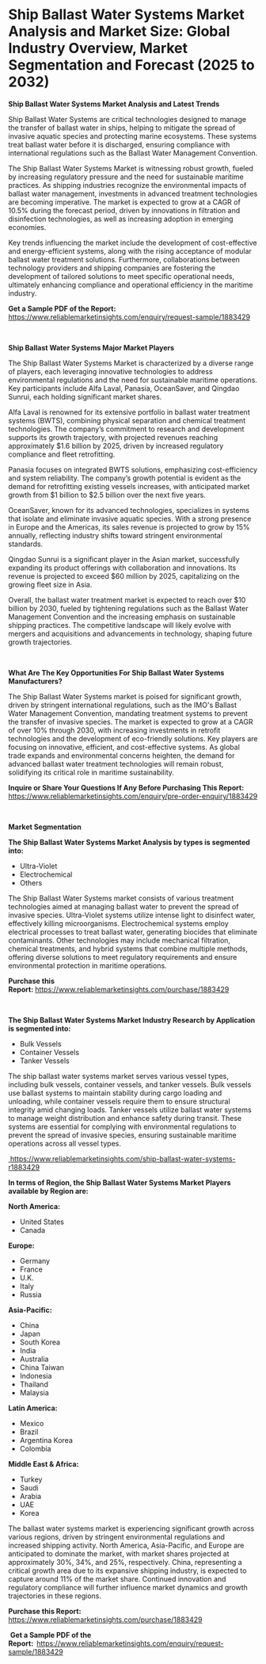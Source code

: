 <p><h1>Ship Ballast Water Systems Market Analysis and Market Size: Global Industry Overview, Market Segmentation and Forecast (2025 to 2032)</h1></p><p><strong>Ship Ballast Water Systems Market Analysis and Latest Trends</strong></p>
<p><p>Ship Ballast Water Systems are critical technologies designed to manage the transfer of ballast water in ships, helping to mitigate the spread of invasive aquatic species and protecting marine ecosystems. These systems treat ballast water before it is discharged, ensuring compliance with international regulations such as the Ballast Water Management Convention.</p><p>The Ship Ballast Water Systems Market is witnessing robust growth, fueled by increasing regulatory pressure and the need for sustainable maritime practices. As shipping industries recognize the environmental impacts of ballast water management, investments in advanced treatment technologies are becoming imperative. The market is expected to grow at a CAGR of 10.5% during the forecast period, driven by innovations in filtration and disinfection technologies, as well as increasing adoption in emerging economies.</p><p>Key trends influencing the market include the development of cost-effective and energy-efficient systems, along with the rising acceptance of modular ballast water treatment solutions. Furthermore, collaborations between technology providers and shipping companies are fostering the development of tailored solutions to meet specific operational needs, ultimately enhancing compliance and operational efficiency in the maritime industry.</p></p>
<p><strong>Get a Sample PDF of the Report:&nbsp;</strong> <a href="https://www.reliablemarketinsights.com/enquiry/request-sample/1883429?utm_campaign=3209&utm_medium=2&utm_source=Github&utm_content=ia&utm_term=12042025&utm_id=ship-ballast-water-systems">https://www.reliablemarketinsights.com/enquiry/request-sample/1883429</a></p>
<p>&nbsp;</p>
<p><strong>Ship Ballast Water Systems Major Market Players</strong></p>
<p><p>The Ship Ballast Water Systems Market is characterized by a diverse range of players, each leveraging innovative technologies to address environmental regulations and the need for sustainable maritime operations. Key participants include Alfa Laval, Panasia, OceanSaver, and Qingdao Sunrui, each holding significant market shares.</p><p>Alfa Laval is renowned for its extensive portfolio in ballast water treatment systems (BWTS), combining physical separation and chemical treatment technologies. The company’s commitment to research and development supports its growth trajectory, with projected revenues reaching approximately $1.6 billion by 2025, driven by increased regulatory compliance and fleet retrofitting.</p><p>Panasia focuses on integrated BWTS solutions, emphasizing cost-efficiency and system reliability. The company’s growth potential is evident as the demand for retrofitting existing vessels increases, with anticipated market growth from $1 billion to $2.5 billion over the next five years.</p><p>OceanSaver, known for its advanced technologies, specializes in systems that isolate and eliminate invasive aquatic species. With a strong presence in Europe and the Americas, its sales revenue is projected to grow by 15% annually, reflecting industry shifts toward stringent environmental standards.</p><p>Qingdao Sunrui is a significant player in the Asian market, successfully expanding its product offerings with collaboration and innovations. Its revenue is projected to exceed $60 million by 2025, capitalizing on the growing fleet size in Asia.</p><p>Overall, the ballast water treatment market is expected to reach over $10 billion by 2030, fueled by tightening regulations such as the Ballast Water Management Convention and the increasing emphasis on sustainable shipping practices. The competitive landscape will likely evolve with mergers and acquisitions and advancements in technology, shaping future growth trajectories.</p></p>
<p>&nbsp;</p>
<p><strong>What Are The Key Opportunities For Ship Ballast Water Systems Manufacturers?</strong></p>
<p><p>The Ship Ballast Water Systems market is poised for significant growth, driven by stringent international regulations, such as the IMO's Ballast Water Management Convention, mandating treatment systems to prevent the transfer of invasive species. The market is expected to grow at a CAGR of over 10% through 2030, with increasing investments in retrofit technologies and the development of eco-friendly solutions. Key players are focusing on innovative, efficient, and cost-effective systems. As global trade expands and environmental concerns heighten, the demand for advanced ballast water treatment technologies will remain robust, solidifying its critical role in maritime sustainability.</p></p>
<p><strong>Inquire or Share Your Questions If Any Before Purchasing This Report:</strong> <a href="https://www.reliablemarketinsights.com/enquiry/pre-order-enquiry/1883429?utm_campaign=3209&utm_medium=2&utm_source=Github&utm_content=ia&utm_term=12042025&utm_id=ship-ballast-water-systems">https://www.reliablemarketinsights.com/enquiry/pre-order-enquiry/1883429</a></p>
<p>&nbsp;</p>
<p><strong>Market Segmentation</strong></p>
<p><strong>The Ship Ballast Water Systems Market Analysis by types is segmented into:</strong></p>
<p><ul><li>Ultra-Violet</li><li>Electrochemical</li><li>Others</li></ul></p>
<p><p>The Ship Ballast Water Systems market consists of various treatment technologies aimed at managing ballast water to prevent the spread of invasive species. Ultra-Violet systems utilize intense light to disinfect water, effectively killing microorganisms. Electrochemical systems employ electrical processes to treat ballast water, generating biocides that eliminate contaminants. Other technologies may include mechanical filtration, chemical treatments, and hybrid systems that combine multiple methods, offering diverse solutions to meet regulatory requirements and ensure environmental protection in maritime operations.</p></p>
<p><strong>Purchase this Report:&nbsp;</strong><a href="https://www.reliablemarketinsights.com/purchase/1883429?utm_campaign=3209&utm_medium=2&utm_source=Github&utm_content=ia&utm_term=12042025&utm_id=ship-ballast-water-systems">https://www.reliablemarketinsights.com/purchase/1883429</a></p>
<p>&nbsp;</p>
<p><strong>The Ship Ballast Water Systems Market Industry Research by Application is segmented into:</strong></p>
<p><ul><li>Bulk Vessels</li><li>Container Vessels</li><li>Tanker Vessels</li></ul></p>
<p><p>The ship ballast water systems market serves various vessel types, including bulk vessels, container vessels, and tanker vessels. Bulk vessels use ballast systems to maintain stability during cargo loading and unloading, while container vessels require them to ensure structural integrity amid changing loads. Tanker vessels utilize ballast water systems to manage weight distribution and enhance safety during transit. These systems are essential for complying with environmental regulations to prevent the spread of invasive species, ensuring sustainable maritime operations across all vessel types.</p></p>
<p><a href="https://www.reliablemarketinsights.com/ship-ballast-water-systems-r1883429?utm_campaign=3209&utm_medium=2&utm_source=Github&utm_content=ia&utm_term=12042025&utm_id=ship-ballast-water-systems">&nbsp;https://www.reliablemarketinsights.com/ship-ballast-water-systems-r1883429</a></p>
<p><strong>In terms of Region, the Ship Ballast Water Systems Market Players available by Region are:</strong></p>
<p>
    <p> <strong> North America: </strong>
        <ul>
            <li>United States</li>
            <li>Canada</li>
        </ul>
        </p> 
    <p> <strong> Europe: </strong>
        <ul>
            <li>Germany</li>
            <li>France</li>
            <li>U.K.</li>
            <li>Italy</li>
            <li>Russia</li>
        </ul>
        </p> 
    <p> <strong> Asia-Pacific: </strong>
        <ul>
            <li>China</li>
            <li>Japan</li>
            <li>South Korea</li>
            <li>India</li>
            <li>Australia</li>
            <li>China Taiwan</li>
            <li>Indonesia</li>
            <li>Thailand</li>
            <li>Malaysia</li>
        </ul>
        </p> 
    <p> <strong> Latin America: </strong>
        <ul>
            <li>Mexico</li>
            <li>Brazil</li>
            <li>Argentina Korea</li>
            <li>Colombia</li>
        </ul>
        </p> 
    <p> <strong> Middle East & Africa: </strong>
        <ul>
            <li>Turkey</li>
            <li>Saudi</li>
            <li>Arabia</li>
            <li>UAE</li>
            <li>Korea</li>
        </ul>
    </p>
    </p>
<p><p>The ballast water systems market is experiencing significant growth across various regions, driven by stringent environmental regulations and increased shipping activity. North America, Asia-Pacific, and Europe are anticipated to dominate the market, with market shares projected at approximately 30%, 34%, and 25%, respectively. China, representing a critical growth area due to its expansive shipping industry, is expected to capture around 11% of the market share. Continued innovation and regulatory compliance will further influence market dynamics and growth trajectories in these regions.</p></p>
<p><strong>Purchase this Report: </strong><a href="https://www.reliablemarketinsights.com/purchase/1883429?utm_campaign=3209&utm_medium=2&utm_source=Github&utm_content=ia&utm_term=12042025&utm_id=ship-ballast-water-systems">https://www.reliablemarketinsights.com/purchase/1883429</a></p>
<p>&nbsp;<strong>Get a Sample PDF of the Report:&nbsp;&nbsp;</strong><a href="https://www.reliablemarketinsights.com/enquiry/request-sample/1883429?utm_campaign=3209&utm_medium=2&utm_source=Github&utm_content=ia&utm_term=12042025&utm_id=ship-ballast-water-systems">https://www.reliablemarketinsights.com/enquiry/request-sample/1883429</a></p>
<p><strong></strong></p>
<p><p></p><p></p><p></p></p>
